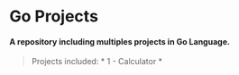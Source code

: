 # Go Projects
#### A repository including multiples projects in Go Language.

>  Projects included:
    * 1 - Calculator *